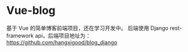 # Vue-blog
基于 Vue 的简单博客前端项目，还在学习开发中。
后端使用 Django rest-framework api，后端项目地址为：https://github.com/hangxigood/blog_django

